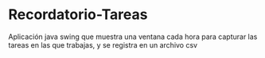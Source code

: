 Recordatorio-Tareas
===================

Aplicación java swing que muestra una ventana cada hora para capturar las tareas en las que trabajas, y se registra en un archivo csv
